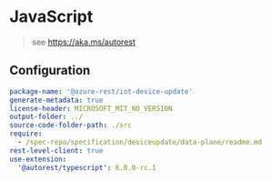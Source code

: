 # JavaScript

> see https://aka.ms/autorest

## Configuration

```yaml
package-name: '@azure-rest/iot-device-update'
generate-metadata: true
license-header: MICROSOFT_MIT_NO_VERSION
output-folder: ../
source-code-folder-path: ./src
require:
  - /spec-repo/specification/deviceupdate/data-plane/readme.md
rest-level-client: true
use-extension:
  '@autorest/typescript': 6.0.0-rc.1
```  

